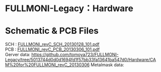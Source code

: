 
# FULLMONI-Legacy：Hardware
# Schematic & PCB Files
 SCH : [FULLMONI_revC_SCH_20130128_101.pdf](https://github.com/tomoya723/FULLMONI-Legacy/blob/4514685d8f7103bcbfc3824f94381c39d037f4da/Hardware/FULLMONI_revC_SCH_20130128_101.pdf)<br>
 PCB : [FULLMONI_revC_PCB_20130306_101.pdf](https://github.com/tomoya723/FULLMONI-Legacy/blob/c4a8cc1ee19b74c6463b97665e4f9444e0cc6ba2/Hardware/FULLMONI_revC_PCB_20130306_101.pdf)<br>
 Gerver data: https://github.com/tomoya723/FULLMONI-Legacy/tree/5013744d0d0d1694fd1f57bb33fa13641ba547d0/Hardware/CAM%20for%20FULLMONI_revC_20130306
 Metalmask data: 
